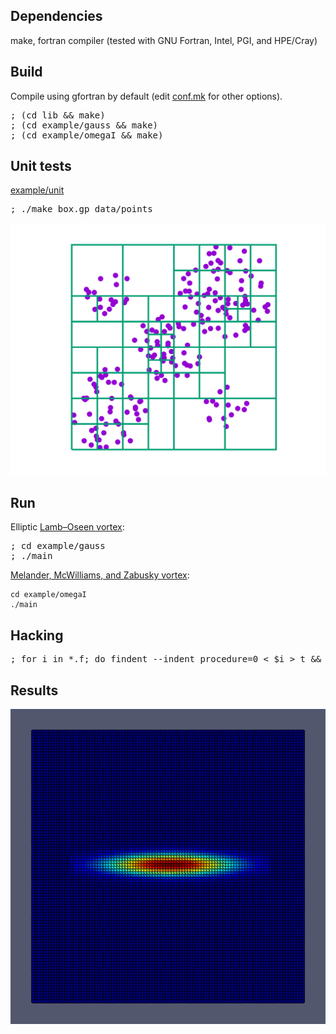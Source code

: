 <h2>Dependencies</h2>

make, fortran compiler (tested with GNU Fortran, Intel, PGI, and HPE/Cray)

<h2>Build</h2>

Compile using gfortran by default (edit [conf.mk](conf.mk) for other
options).

<pre>
; (cd lib && make)
; (cd example/gauss && make)
; (cd example/omegaI && make)
</pre>

<h2>Unit tests</h2>

[example/unit](example/unit/)

<pre>
; ./make_box.gp data/points
</pre>

<p align="center"><img src="./img/make_box.svg"/></p>

<h2>Run</h2>

Elliptic <a href="https://en.wikipedia.org/wiki/Lamb%E2%80%93Oseen_vortex">Lamb–Oseen vortex</a>:

<pre>
; cd example/gauss
; ./main
</pre>


<a href="https://doi.org/10.1017/S0022112087001150">Melander,  McWilliams,  and  Zabusky vortex</a>:

    cd example/omegaI
    ./main

<h2>Hacking</h2>

<pre>
; for i in *.f; do findent --indent_procedure=0 < $i > t && mv t $i; done
</pre>

<h2>Results</h2>

<p align="center"><img src="./img/gauss.gif"/></p>

